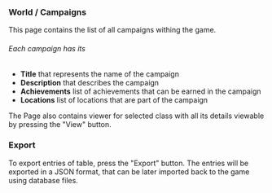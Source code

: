### World / Campaigns

This page contains the list of all campaigns withing the game. <br>
###### Each campaign has its
- **Title** that represents the name of the campaign
- **Description** that describes the campaign
- **Achievements** list of achievements that can be earned in the campaign
- **Locations** list of locations that are part of the campaign

The Page also contains viewer for selected class with all its details viewable by pressing the "View" button.

### Export
To export entries of table, press the "Export" button. The entries will be exported in a JSON format, that can be later imported back to the game using database files.